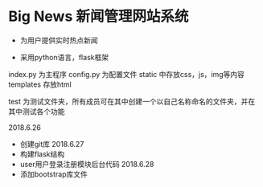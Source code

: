 # Big News 新闻管理网站系统
- 为用户提供实时热点新闻

- 采用python语言，flask框架

index.py 为主程序
config.py 为配置文件
static 中存放css，js，img等内容
templates 存放html

test 为测试文件夹，所有成员可在其中创建一个以自己名称命名的文件夹，并在其中测试各个功能


2018.6.26 
- 创建git库
2018.6.27 
- 构建flask结构
- user用户登录注册模块后台代码
2018.6.28
- 添加bootstrap库文件